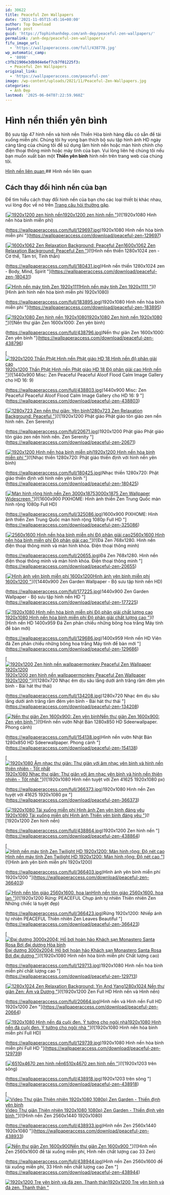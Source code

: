 ```yaml
---
id: 30622
title: Peaceful Zen Wallpapers
date: '2021-11-05T15:45:16+00:00'
author: Top Download
layout: post
guid: 'https://Tophinhanhdep.com/anh-dep/peaceful-zen-wallpapers/'
permalink: /anh-dep/peaceful-zen-wallpapers/
fifu_image_url:
  - 'https://wallpaperaccess.com/full/438778.jpg'
wp_automatic_camp:
  - '8098'
c3fb21906e3db9d4e6ef7cb7f01225f3:
  - Peaceful Zen Wallpapers
original_link:
  - 'https://wallpaperaccess.com/peaceful-zen'
image: /wp-content/uploads/2021/11/Peaceful-Zen-Wallpapers.jpg
categories:
  - Ảnh Đẹp
lastmod: '2025-06-04T07:22:59.960Z'
---
```

# Hình nền thiền yên bình

Bộ sưu tập 47 hình nền và hình nền Thiền Hòa bình hàng đầu có sẵn để tải xuống miễn phí. Chúng tôi hy vọng bạn thích bộ sưu tập hình ảnh HD ngày càng tăng của chúng tôi để sử dụng làm hình nền hoặc màn hình chính cho điện thoại thông minh hoặc máy tính của bạn. Vui lòng liên hệ chúng tôi nếu bạn muốn xuất bản một **Thiền yên bình** hình nền trên trang web của chúng tôi.

[Hình nền liên quan ](#related) ## Hình nền liên quan

## Cách thay đổi hình nền của bạn

Để tìm hiểu cách thay đổi hình nền của bạn cho các loại thiết bị khác nhau, vui lòng đọc về nó trên [Trang câu hỏi thường gặp](https://tophinhanhdep.com/faq/).

  
[[![1920x1200 zen hình nền](https://wallpaperaccess.com/full/438778.jpg)1920x1200 zen hình nền "](https://wallpaperaccess.com/download/peaceful-zen-438778)](![1920x1080 Hình nền hòa bình miễn phí)

(https://wallpaperaccess.com/full/129697.jpg)1920x1080 Hình nền hòa bình miễn phí "](https://wallpaperaccess.com/download/peaceful-zen-129697)

[[![1600x1062 Zen Relaxation Background: Peaceful Zen](https://wallpaperaccess.com/full/438781.jpg)1600x1062 Zen Relaxation Background: Peaceful Zen "](https://wallpaperaccess.com/download/peaceful-zen-438781)](![Hình nền thiền 1280x1024 zen - Cơ thể, Tâm trí, Tinh thần)

(https://wallpaperaccess.com/full/180431.jpg)Hình nền thiền 1280x1024 zen - Body, Mind, Spirit "](https://wallpaperaccess.com/download/peaceful-zen-180431)

[[![Hình nền máy tính Zen 1920x1111](https://wallpaperaccess.com/full/438785.jpg)Hình nền máy tính Zen 1920x1111 "](https://wallpaperaccess.com/download/peaceful-zen-438785)](![Hình ảnh hình nền hòa bình miễn phí 1920x1080)

(https://wallpaperaccess.com/full/183895.jpg)1920x1080 Hình nền hòa bình miễn phí "](https://wallpaperaccess.com/download/peaceful-zen-183895)

[[![1920x1080 Zen hình nền 1920x1080](https://wallpaperaccess.com/full/438790.jpg)1920x1080 Zen hình nền 1920x1080 "](https://wallpaperaccess.com/download/peaceful-zen-438790)](![Nền thư giãn Zen 1600x1000: Zen yên bình)

(https://wallpaperaccess.com/full/438796.jpg)Nền thư giãn Zen 1600x1000: Zen yên bình "](https://wallpaperaccess.com/download/peaceful-zen-438796)

[[![1920x1200 Thần Phật Hình nền Phật giáo HD 18 Hình nền độ phân giải cao](https://wallpaperaccess.com/full/20657.jpg)1920x1200 Thần Phật Hình nền Phật giáo HD 18 Độ phân giải cao Hình nền "](https://wallpaperaccess.com/download/peaceful-zen-20657)](![1440x900 Misc: Zen Peaceful Peaceful Aloof Flood Calm Image Gallery cho HD 16: 9)

(https://wallpaperaccess.com/full/438803.jpg)1440x900 Misc: Zen Peaceful Peaceful Aloof Flood Calm Image Gallery cho HD 16: 9 "](https://wallpaperaccess.com/download/peaceful-zen-438803)

[[![1280x723 Zen nền thư giãn: Yên bình](https://wallpaperaccess.com/full/438810.jpg)1280x723 Zen Relaxation Background: Peaceful "](https://wallpaperaccess.com/download/peaceful-zen-438810)](![1920x1200 Phật giáo Phật giáo tôn giáo zen nền hình nền.  Zen Serenity)

(https://wallpaperaccess.com/full/20671.jpg)1920x1200 Phật giáo Phật giáo tôn giáo zen nền hình nền. Zen Serenity "](https://wallpaperaccess.com/download/peaceful-zen-20671)

[[![1920x1200 Hình nền hòa bình miễn phí](https://wallpaperaccess.com/full/366483.jpg)1920x1200 Hình nền hòa bình miễn phí "](https://wallpaperaccess.com/download/peaceful-zen-366483)](![Nhạc thiền 1280x720: Phật giáo thiền định với hình nền yên bình)

(https://wallpaperaccess.com/full/180425.jpg)Nhạc thiền 1280x720: Phật giáo thiền định với hình nền yên bình "](https://wallpaperaccess.com/download/peaceful-zen-180425)

[[![Màn hình rộng hình nền Zen 3000x1875](https://wallpaperaccess.com/full/438817.jpg)3000x1875 Zen Wallpaper Widescreen "](https://wallpaperaccess.com/download/peaceful-zen-438817)](![1600x900 PIXHOME: Hình ảnh thiền Zen Trung Quốc màn hình rộng 1080p Full HD)

(https://wallpaperaccess.com/full/325086.jpg)1600x900 PIXHOME: Hình ảnh thiền Zen Trung Quốc màn hình rộng 1080p Full HD "](https://wallpaperaccess.com/download/peaceful-zen-325086)

[[![2560x1600 Hình nền hòa bình miễn phí Độ phân giải cao](https://wallpaperaccess.com/full/183881.jpg)2560x1600 Hình nền hòa bình miễn phí Độ phân giải cao "](https://wallpaperaccess.com/download/peaceful-zen-183881)](![Đá Zen 768x1280.  Hình nền điện thoại thông minh và màn hình khóa.  Điện thoại thông minh)

(https://wallpaperaccess.com/full/20655.jpg)Đá Zen 768x1280. Hình nền điện thoại thông minh và màn hình khóa. Điện thoại thông minh "](https://wallpaperaccess.com/download/peaceful-zen-20655)

[[![Hình ảnh yên bình miễn phí 1600x1200](https://wallpaperaccess.com/full/438832.jpg)Hình ảnh yên bình miễn phí 1600x1200 "](https://wallpaperaccess.com/download/peaceful-zen-438832)](![1440x900 Zen Garden Wallpaper - Bộ sưu tập hình nền HD)

(https://wallpaperaccess.com/full/177225.jpg)1440x900 Zen Garden Wallpaper - Bộ sưu tập hình nền HD "](https://wallpaperaccess.com/download/peaceful-zen-177225)

[[![1920x1080 Hình nền hòa bình miễn phí Độ phân giải chất lượng cao](https://wallpaperaccess.com/full/438838.jpg)1920x1080 Hình nền hòa bình miễn phí Độ phân giải chất lượng cao "](https://wallpaperaccess.com/download/peaceful-zen-438838)](![Hình nền HD 1400x959 Đá Zen phản chiếu những bông hoa trắng Máy tính để bàn mới)

(https://wallpaperaccess.com/full/129686.jpg)1400x959 Hình nền HD Viên đá Zen phản chiếu những bông hoa trắng Máy tính để bàn mới "](https://wallpaperaccess.com/download/peaceful-zen-129686)

[[![1920x1200 Zen hình nền wallpapermonkey Peaceful Zen Wallpaper 1920x1200](https://wallpaperaccess.com/full/438844.jpg)1920x1200 zen hình nền wallpapermonkey Peaceful Zen Wallpaper 1920x1200 "](https://wallpaperaccess.com/download/peaceful-zen-438844)](![1280x720 Nhạc êm dịu sâu lắng dưới ánh trăng rằm đêm yên bình - Bài hát thư thái)

(https://wallpaperaccess.com/full/134208.jpg)1280x720 Nhạc êm dịu sâu lắng dưới ánh trăng rằm đêm yên bình - Bài hát thư thái "](https://wallpaperaccess.com/download/peaceful-zen-134208)

[[![Nền thư giãn Zen 1600x900: Zen yên bình](https://wallpaperaccess.com/full/438854.jpg)Nền thư giãn Zen 1600x900: Zen yên bình "](https://wallpaperaccess.com/download/peaceful-zen-438854)](![Hình nền vườn Nhật Bản 1280x850 HD Sdeerwallpaper.  Phong cảnh)

(https://wallpaperaccess.com/full/154138.jpg)Hình nền vườn Nhật Bản 1280x850 HD Sdeerwallpaper. Phong cảnh "](https://wallpaperaccess.com/download/peaceful-zen-154138)

[[![1920x1080 Âm nhạc thư giãn: Thư giãn với âm nhạc yên bình và hình nền thiên nhiên - Tốt nhất](https://wallpaperaccess.com/full/276225.jpg)1920x1080 Nhạc thư giãn: Thư giãn với âm nhạc yên bình và hình nền thiên nhiên - Tốt nhất "](https://wallpaperaccess.com/download/peaceful-zen-276225)](![1920x1080 Hình nền tuyệt vời Zen 41625 1920x1080 px)

(https://wallpaperaccess.com/full/366373.jpg)1920x1080 Hình nền Zen tuyệt vời 41625 1920x1080 px "](https://wallpaperaccess.com/download/peaceful-zen-366373)

[[![1920x1080 Tải xuống miễn phí Hình ảnh Zen yên bình đáng yêu](https://wallpaperaccess.com/full/438861.jpg)1920x1080 Tải xuống miễn phí Hình ảnh Thiền yên bình đáng yêu "](https://wallpaperaccess.com/download/peaceful-zen-438861)](![1920x1200 Zen hình nền)

(https://wallpaperaccess.com/full/438864.jpg)1920x1200 Zen hình nền "](https://wallpaperaccess.com/download/peaceful-zen-438864)

[[![Hình nền máy tính Zen Twilight HD 1920x1200: Màn hình rộng: Độ nét cao](https://wallpaperaccess.com/full/129656.jpg)Hình nền máy tính Zen Twilight HD 1920x1200: Màn hình rộng: Độ nét cao "](https://wallpaperaccess.com/download/peaceful-zen-129656)](![Hình ảnh yên bình miễn phí 1920x1200)

(https://wallpaperaccess.com/full/366403.jpg)Hình ảnh yên bình miễn phí 1920x1200 "](https://wallpaperaccess.com/download/peaceful-zen-366403)

[[![Hình nền tôn giáo 2560x1600.  hoa lan](https://wallpaperaccess.com/full/438878.jpg)Hình nền tôn giáo 2560x1600. hoa lan "](https://wallpaperaccess.com/download/peaceful-zen-438878)](![1920x1200 Rừng: PEACEFUL Chụp ảnh tự nhiên Thiên nhiên Zen Những chiếc lá tuyệt đẹp)

(https://wallpaperaccess.com/full/366423.jpg)Rừng 1920x1200: Nhiếp ảnh tự nhiên PEACEFUL Thiên nhiên Zen Leaves Beautiful "](https://wallpaperaccess.com/download/peaceful-zen-366423)

[[![Đại dương 3000x2004: Hồ bơi hoàn hảo Khách sạn Monastero Santa Rosa Bơi đại dương Hòa bình](https://wallpaperaccess.com/full/438881.jpg)Đại dương 3000x2004: Hồ bơi hoàn hảo Khách sạn Monastero Santa Rosa Bơi đại dương "](https://wallpaperaccess.com/download/peaceful-zen-438881)](![1920x1080 Hình nền hòa bình miễn phí Chất lượng cao)

(https://wallpaperaccess.com/full/129713.jpg)1920x1080 Hình nền hòa bình miễn phí chất lượng cao "](https://wallpaperaccess.com/download/peaceful-zen-129713)

[[![1280x1024 Zen Relaxation Background: Yin And Yang](https://wallpaperaccess.com/full/304430.jpg)1280x1024 Nền thư giãn Zen: Âm và Dương "](https://wallpaperaccess.com/download/peaceful-zen-304430)](![1920x1200 Zen Full HD Hình nền và Hình nền)

(https://wallpaperaccess.com/full/20664.jpg)Hình nền và Hình nền Full HD 1920x1200 Zen "](https://wallpaperaccess.com/download/peaceful-zen-20664)

[[![1920x1080 Hình nền đá cuội đen.  Ý tưởng cho ngôi nhà](https://wallpaperaccess.com/full/438891.jpg)1920x1080 Hình nền đá cuội đen. Ý tưởng cho ngôi nhà "](https://wallpaperaccess.com/download/peaceful-zen-438891)](![1920x1080 Hình nền hòa bình miễn phí Full HD)

(https://wallpaperaccess.com/full/129739.jpg)1920x1080 Hình nền hòa bình miễn phí Full HD "](https://wallpaperaccess.com/download/peaceful-zen-129739)

[[![6510x4670 zen hình nền](https://wallpaperaccess.com/full/438894.jpg)6510x4670 zen hình nền "](https://wallpaperaccess.com/download/peaceful-zen-438894)](![1920x1203 trên sông)

(https://wallpaperaccess.com/full/438918.jpg)1920x1203 trên sông "](https://wallpaperaccess.com/download/peaceful-zen-438918)

[[![Video Thư giãn Thiên nhiên 1920x1080 1080p) Zen Garden - Thiền định yên bình](https://wallpaperaccess.com/full/438919.jpg)Video Thư giãn Thiên nhiên 1920x1080 1080p) Zen Garden - Thiền định yên bình "](https://wallpaperaccess.com/download/peaceful-zen-438919)](![Hình nền Zen 2560x1440 1920x1080)

(https://wallpaperaccess.com/full/438933.jpg)Hình nền Zen 2560x1440 1920x1080 "](https://wallpaperaccess.com/download/peaceful-zen-438933)

[[![Nền thư giãn Zen 1600x900](https://wallpaperaccess.com/full/438941.jpg)Nền thư giãn Zen 1600x900 "](https://wallpaperaccess.com/download/peaceful-zen-438941)](![Hình nền Zen 2560x1600 để tải xuống miễn phí, Hình nền chất lượng cao 33 Zen)

(https://wallpaperaccess.com/full/438944.jpg)Hình nền Zen 2560x1600 để tải xuống miễn phí, 33 Hình nền chất lượng cao Zen "](https://wallpaperaccess.com/download/peaceful-zen-438944)

[![1920x1200 Tre yên bình và đá zen.  Thanh thản](https://wallpaperaccess.com/full/438950.jpg)1920x1200 Tre yên bình và đá zen. Thanh thản "](https://wallpaperaccess.com/download/peaceful-zen-438950)
